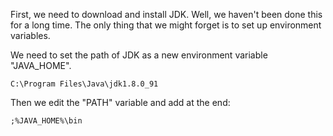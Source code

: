 First, we need to download and install JDK. Well, we haven't been done this for a long time. The only thing that we might forget is to set up environment variables. 

We need to set the path of JDK as a new environment variable "JAVA_HOME".
```
C:\Program Files\Java\jdk1.8.0_91
```

Then we edit the "PATH" variable and add at the end:
```
;%JAVA_HOME%\bin
```
